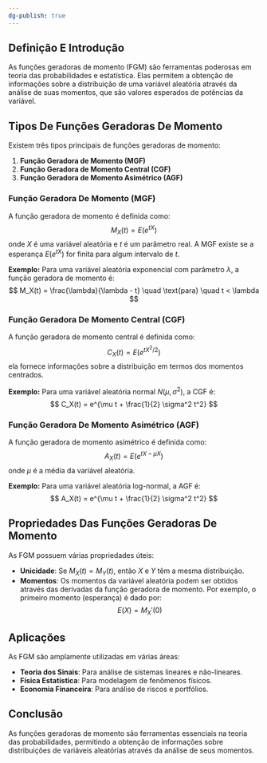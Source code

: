 ```yaml
---
dg-publish: true
---
```


## Definição E Introdução

As funções geradoras de momento (FGM) são ferramentas poderosas em teoria das probabilidades e estatística. Elas permitem a obtenção de informações sobre a distribuição de uma variável aleatória através da análise de suas momentos, que são valores esperados de potências da variável.

## Tipos De Funções Geradoras De Momento

Existem três tipos principais de funções geradoras de momento:

1. **Função Geradora de Momento (MGF)**
2. **Função Geradora de Momento Central (CGF)**
3. **Função Geradora de Momento Asimétrico (AGF)**

### Função Geradora De Momento (MGF)

A função geradora de momento é definida como:
$$
M_X(t) = E(e^{tX})
$$
onde $X$ é uma variável aleatória e $t$ é um parâmetro real. A MGF existe se a esperança $E(e^{tX})$ for finita para algum intervalo de $t$.

**Exemplo:**
Para uma variável aleatória exponencial com parâmetro $\lambda$, a função geradora de momento é:
$$
M_X(t) = \frac{\lambda}{\lambda - t} \quad \text{para} \quad t < \lambda
$$
### Função Geradora De Momento Central (CGF)

A função geradora de momento central é definida como:
$$
C_X(t) = E(e^{tX^2/2})
$$
ela fornece informações sobre a distribuição em termos dos momentos centrados.

**Exemplo:**
Para uma variável aleatória normal $N(\mu, \sigma^2)$, a CGF é:
$$
C_X(t) = e^{\mu t + \frac{1}{2} \sigma^2 t^2}
$$
### Função Geradora De Momento Asimétrico (AGF)

A função geradora de momento asimétrico é definida como:
$$
A_X(t) = E(e^{tX - \mu X})
$$
onde $\mu$ é a média da variável aleatória.

**Exemplo:**
Para uma variável aleatória log-normal, a AGF é:
$$
A_X(t) = e^{\mu t + \frac{1}{2} \sigma^2 t^2}
$$
## Propriedades Das Funções Geradoras De Momento

As FGM possuem várias propriedades úteis:

- **Unicidade**: Se $M_X(t) = M_Y(t)$, então $X$ e $Y$ têm a mesma distribuição.
- **Momentos**: Os momentos da variável aleatória podem ser obtidos através das derivadas da função geradora de momento. Por exemplo, o primeiro momento (esperança) é dado por:
$$
  E(X) = M_X'(0)
$$
## Aplicações

As FGM são amplamente utilizadas em várias áreas:

- **Teoria dos Sinais**: Para análise de sistemas lineares e não-lineares.
- **Física Estatística**: Para modelagem de fenômenos físicos.
- **Economia Financeira**: Para análise de riscos e portfólios.

## Conclusão

As funções geradoras de momento são ferramentas essenciais na teoria das probabilidades, permitindo a obtenção de informações sobre distribuições de variáveis aleatórias através da análise de seus momentos.
